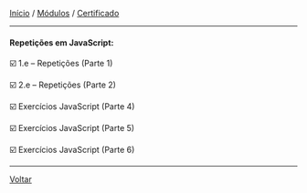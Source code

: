 [Início](https://github.com/Thalyalm/curso-javascript) / 
[Módulos](https://github.com/Thalyalm/curso-javascript/tree/master/modulos/readme.md) /
[Certificado](https://github.com/Thalyalm/curso-javascript/tree/master/certificado)

---

#### Repetições em JavaScript:

:ballot_box_with_check: 1.e – Repetições (Parte 1)

:ballot_box_with_check: 2.e – Repetições (Parte 2)

:ballot_box_with_check: Exercícios JavaScript (Parte 4)

:ballot_box_with_check: Exercícios JavaScript (Parte 5)

:ballot_box_with_check: Exercícios JavaScript (Parte 6)

---

[Voltar](/modulos/readme.md)